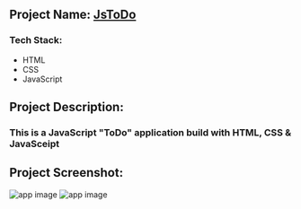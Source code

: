 ## Project Name: [JsToDo](https://todo-with-js.netlify.app)

### Tech Stack:
- HTML
- CSS
- JavaScript

## Project Description:
### This is a JavaScript "ToDo" application build with HTML, CSS & JavaSceipt

## Project Screenshot:
![app image](https://i.ibb.co/D9T3t6J/Screenshot-512.png)
![app image](https://i.ibb.co/ZL3ky3h/Screenshot-513.png)
